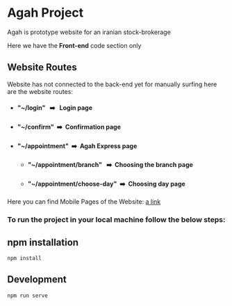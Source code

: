 # Agah Project 
Agah is prototype website for an iranian stock-brokerage

Here we have the **Front-end** code section only 

## Website Routes 
Website has not connected to the back-end yet
for manually surfing here are the website routes:
- ####  "~/login" &nbsp;&nbsp;➡️️️ &nbsp; **Login page**
- ####  "~/confirm"&nbsp;&nbsp;➡️️️ &nbsp;**Confirmation page**
- ####  "~/appointment"&nbsp;&nbsp;➡️️️ &nbsp;**Agah Express page**
    - ####  "~/appointment/branch" &nbsp;&nbsp;➡️️️ &nbsp;**Choosing the branch page** 
    - ####  "~/appointment/choose-day"&nbsp;&nbsp;➡️️️ &nbsp;**Choosing day page**

Here you can find Mobile Pages of the Website:
[a link]([https://github.com/user/repo/blob/branch/other_file.md](https://dribbble.com/shots/18330113-Agah-Responsive?added_first_shot=true&new_shot_upload=true&utm_source=Clipboard_Shot&utm_campaign=just_dreamer77&utm_content=Agah%20Responsive&utm_medium=Social_Share&utm_source=Clipboard_Shot&utm_campaign=just_dreamer77&utm_content=Agah%20Responsive&utm_medium=Social_Share))
### To run the project in your local machine follow the below steps: 
## npm installation
```
npm install
```
## Development
```
npm run serve
```



